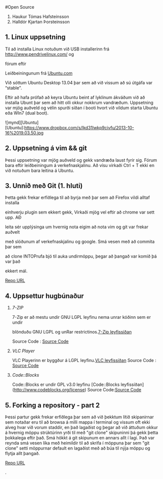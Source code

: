 
#Open Source

1. Haukur Tómas Hafsteinsson
2. Halldór Kjartan Þorsteinsson

## 1. Linux uppsetning

Til að installa Linux notuðum við USB installerinn frá http://www.pendrivelinux.com/ og 

fórum eftir 

Leiðbeiningunum frá [Ubuntu.com](http://www.ubuntu.com/download/desktop/create-a-usb-stick-on-windows)

Við sóttum Ubuntu Desktop 13.04 þar sem að við vissum að sú útgáfa var “stable".

Eftir að hafa prófað að keyra Ubuntu beint af lyklinum ákváðum við að installa Ubunt þar sem að hitt olli okkur nokkrum vandræðum. 
Uppsetning var mjög auðveld og vélin spurði síðan í booti hvort við vildum starta Ubuntu eða WIn7 (dual boot).

![mynd][Ubuntu]
[Ubuntu]:https://www.dropbox.com/s/lkd31lwkp9civfu/2013-10-16%2019.03.50.jpg

## 2. Uppsetning á vim && git

Þessi uppsetning var mjög auðveld og gekk vandræða laust fyrir sig.
Fórum bara eftir leiðbeiningum á verkefnaskjalinu.
Að vísu virkaði Ctrl + T ekki en við notuðum bara leitina á Ubuntu.

## 3. Unnið með Git (1. hluti)

Þetta gekk frekar erfiðlega til að byrja með þar sem að Firefox vildi alltaf installa 

einhverju plugin sem ekkert gekk, Virkaði mjög vel eftir að chrome var sett upp. AÐ 

leita sér upplýsinga um hvernig nota eigim að nota vim og git var frekar auðvelt 

með slóðunum af verkefnaskjalinu og google. Smá vesen með að commita þar sem 

að clone INTOPrufa bjó til auka undirmöppu, þegar að þangað var komið þá var það 

ekkert mál.

[Repo URL](https://github.com/hawkurinn/INTOPrufa.git)


## 4. Uppsettur hugbúnaður

1. *7-ZIP*

	7-Zip er að mestu undir GNU LGPL leyfinu nema unrar kóðinn sem er undir 

	blönduðu GNU LGPL og unRar restrictinos.[7-Zip leyfissíðan](http://www.7-zip.org/license.txt) 

	Source Code : [Source Code](http://www.7-zip.org/)


2. *VLC Player*

	VLC Playerinn er byggður á LGPL leyfinu.[VLC leyfissíðan](http://www.videolan.org/press/lgpl.html)
	Source Code : [Source Code](http://www.videolan.org/vlc/download-sources.html)


3. *Code::Blocks*

	Code::Blocks er undir GPL v3.0 leyfinu [Code::Blocks leyfissíðan] (http://www.codeblocks.org/license)
	Source Code:[Source Code](http://www.codeblocks.org/downloads/25)

## 5. Forking a repository - part 2

Þessi partur gekk frekar erfiðlega þar sem að við þekktum lítið skipanirnar sem notaðar eru til að browsa á
milli mappa í terminal og vissum oft ekki alveg hvar við vorum staddir, en það lagaðist og þegar að við 
áttuðum okkur á hvernig möppu strúktúrinn yrði til með "git clone" skipuninni þá gekk þetta þokkalega eftir það.
Smá hökkt á git skipunum en annars allt í lagi. Það var reynda smá vesen líka með heimildir til að skrifa í 
möppuna þar sem "git clone" setti möppurnar default en lagaðist með að búa til nýja möppu og flytja allt þangað.

[Repo URL](https://github.com/hawkurinn/INTOmarkdown.git)

.

